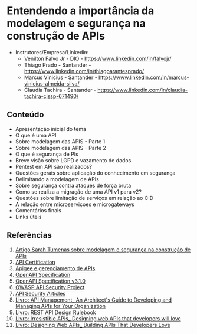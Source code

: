 # Entendendo a importância da modelagem e segurança na construção de APIs

- Instrutores/Empresa/Linkedin:
  - Venilton Falvo Jr - DIO - https://www.linkedin.com/in/falvojr/
  - Thiago Prado - Santander - https://www.linkedin.com/in/thiagoarantesprado/
  - Marcus Vinicius - Santander - https://www.linkedin.com/in/marcus-vinicius-almeida-silva/
  - Claudia Tachira - Santander - https://www.linkedin.com/in/claudia-tachira-cissp-671490/

## Conteúdo

- Apresentação inicial do tema
- O que é uma API
- Sobre modelagem das APIS - Parte 1
- Sobre modelagem das APIS - Parte 2
- O que é segurança de PIs
- Breve visão sobre LGPD e vazamento de dados
- Pentest em API são realizados?
- Questões gerais sobre aplicação do conhecimento em segurança
- Delimitando a modelagem de APIs
- Sobre segurança contra ataques de força bruta
- Como se realiza a migração de uma API v1 para v2?
- Questões sobre limitação de serviços em relação ao CID
- A relação entre microserviçoes e microgateways
- Comentários finais
- Links úteis

## Referências

1. [Artigo Sarah Tumenas sobre modelagem e segurança na construção de APIs](https://sarahtumenas.github.io/Modelagem-e-Seguranca-Construcao-APIs/)
2. [API Certification](https://apiacademy.co/api-certification/)
3. [Apigee e gerenciamento de APIs](https://cloud.google.com/training/api-management?hl=pt)
4. [OpenAPI Specification](https://swagger.io/specification/)
5. [OpenAPI Specification v3.1.0](https://spec.openapis.org/oas/latest.html)
6. [OWASP API Security Project](https://owasp.org/www-project-api-security/)
7. [API Security Articles](https://apisecurity.io/)
8. [Livro: API Management_ An Architect's Guide to Developing and Managing APIs for Your Organization]()
9. [Livro: REST API Design Rulebook]()
10. [Livro: Irresistible APIs_ Designing web APIs that developers will love]()
11. [Livro: Designing Web APIs_ Building APIs That Developers Love]()
